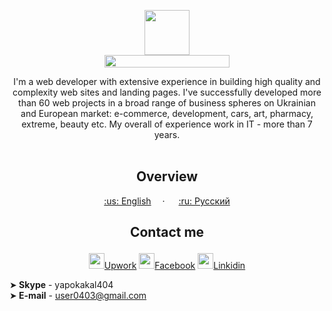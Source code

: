 <p align="center">
  <a href="https://kpolosin.github.io/">
    <img src="https://kpolosin.github.io/dist/images/small-logo.svg" width=72 height=72>
    <br>
    <img src="https://kpolosin.github.io/dist/images/name-logo.svg" width=200 height=20>
  </a>


<p align="center">
    I'm a web developer with extensive experience in building high quality and complexity web sites and landing pages. I've successfully developed more than 60 web projects in a broad range of business spheres on Ukrainian and European market: e-commerce, development, cars, art, pharmacy, extreme, beauty etc.
    My overall of experience work in IT - more than 7 years.
    <br><br>
    <h2 align="center"><strong>Overview</strong></h2>
  </p>
</p>

<p align="center">
    <a href="https://kpolosin.github.io">:us: English</a>&emsp; &middot; &emsp;
    <a href="https://kpolosin.github.io/rus/index.html">:ru: Русский</a>
</p>

<h2><p align="center">Contact me</p></h2>

<p align="center">
    <a href="https://www.upwork.com/o/profiles/users/_~013f4766f5942a8a0c/">
        <img src="https://kpolosin.github.io/dist/images/upwork.svg" width=25 height=25>Upwork</a>
    <a href="https://www.facebook.com/kostya.polosin/">
        <img src="https://kpolosin.github.io/dist/images/facebook.svg" width=25 height=25>Facebook</a>
    <a href="https://www.facebook.com/kostya.polosin/">
            <img src="https://kpolosin.github.io/dist/images/linkedin.svg" width=25 height=25>Linkidin</a>            
</p>



➤<b> Skype</b> - yapokakal404<br>
➤<b> E-mail</b> - user0403@gmail.com<br>


 